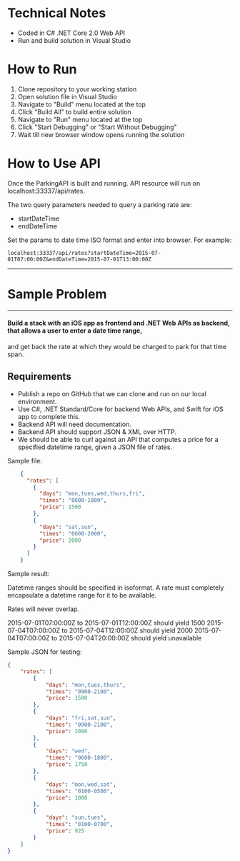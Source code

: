 ﻿# **Technical Notes**

* Coded in C# .NET Core 2.0 Web API
* Run and build solution in Visual Studio

# **How to Run**

1. Clone repository to your working station
2. Open solution file in Visual Studio
3. Navigate to "Build" menu located at the top
4. Click "Build All" to build entire solution
5. Navigate to "Run" menu located at the top
6. Click "Start Debugging" or "Start Without Debugging"
7. Wait till new browser window opens running the solution

# **How to Use API**

Once the ParkingAPI is built and running. API resource will run on localhost:33337/api/rates.

The two query parameters needed to query a parking rate are:

* startDateTime
* endDateTime

Set the params to date time ISO format and enter into browser. For example:
```
localhost:33337/api/rates?startDateTime=2015-07-01T07:00:00Z&endDateTime=2015-07-01T13:00:00Z
```
------------

# **Sample Problem**

------------

#### Build a stack with an iOS app as frontend and .NET Web APIs as backend, that allows a user to enter a date time range, 
and get back the rate at which they would be charged to park for that time span.

## Requirements

* Publish a repo on GitHub that we can clone and run on our local environment.
* Use C#, .NET Standard/Core for backend Web APIs, and Swift for iOS app to complete this.
* Backend API will need documentation.
* Backend API should support JSON & XML over HTTP.
* We should be able to curl against an API that computes a price for a specified datetime range, given a JSON file of rates.

Sample file: 
```json
    {
      "rates": [
        {
          "days": "mon,tues,wed,thurs,fri",
          "times": "0600-1800",
          "price": 1500
        },
        {
          "days": "sat,sun",
          "times": "0600-2000",
          "price": 2000
        }
      ]
    }
```
     
Sample result:

Datetime ranges should be specified in isoformat.  A rate must completely encapsulate a datetime range for it to be available.

Rates will never overlap.

2015-07-01T07:00:00Z to 2015-07-01T12:00:00Z should yield 1500
2015-07-04T07:00:00Z to 2015-07-04T12:00:00Z should yield 2000
2015-07-04T07:00:00Z to 2015-07-04T20:00:00Z should yield unavailable
 
Sample JSON for testing:

```json
{
    "rates": [
        {
            "days": "mon,tues,thurs",
            "times": "0900-2100",
            "price": 1500
        },
        {
            "days": "fri,sat,sun",
            "times": "0900-2100",
            "price": 2000
        },
        {
            "days": "wed",
            "times": "0600-1800",
            "price": 1750
        },
        {
            "days": "mon,wed,sat",
            "times": "0100-0500",
            "price": 1000
        },
        {
            "days": "sun,tues",
            "times": "0100-0700",
            "price": 925
        }
    ]
}
```